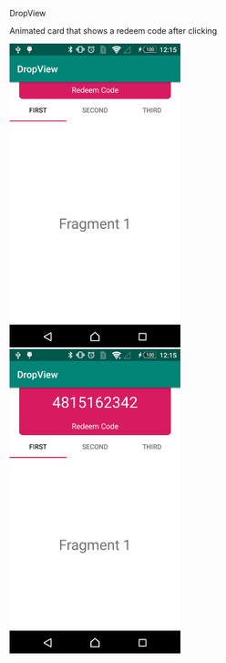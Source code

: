 DropView

Animated card that shows a redeem code after clicking

<img src="images/android.png" width="300" > <img src="images/android2.png" width="300" >
